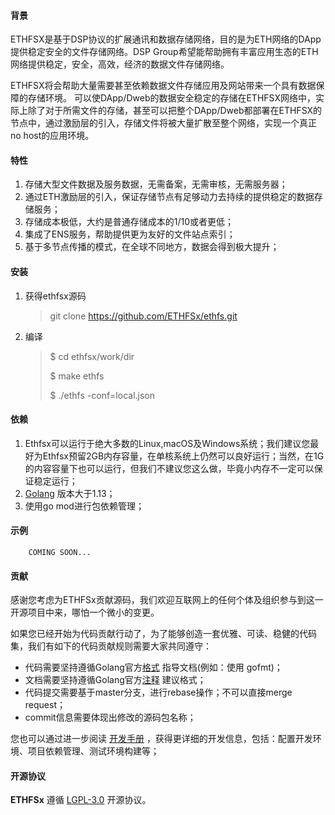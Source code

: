 #### 背景

ETHFSX是基于DSP协议的扩展通讯和数据存储网络，目的是为ETH网络的DApp提供稳定安全的文件存储网络。DSP Group希望能帮助拥有丰富应用生态的ETH网络提供稳定，安全，高效，经济的数据文件存储网络。

ETHFSX将会帮助大量需要甚至依赖数据文件存储应用及网站带来一个具有数据保障的存储环境。 可以使DApp/Dweb的数据安全稳定的存储在ETHFSX网络中，实际上除了对于所需文件的存储，甚至可以把整个DApp/Dweb都部署在ETHFSX的节点中，通过激励层的引入，存储文件将被大量扩散至整个网络，实现一个真正no host的应用环境。



#### 特性

1. 存储大型文件数据及服务数据，无需备案，无需审核，无需服务器；
2. 通过ETH激励层的引入，保证存储节点有足够动力去持续的提供稳定的数据存储服务；
3. 存储成本极低，大约是普通存储成本的1/10或者更低；
4. 集成了ENS服务，帮助提供更为友好的文件站点索引；
5. 基于多节点传播的模式，在全球不同地方，数据会得到极大提升；



#### 安装

1. 获得ethfsx源码

   >  git clone https://github.com/ETHFSx/ethfs.git

2. 编译

   > $ cd ethfsx/work/dir
   >
   > $  make ethfs
   >
   >  $ ./ethfs -conf=local.json

#### 依赖

1. Ethfsx可以运行于绝大多数的Linux,macOS及Windows系统；我们建议您最好为Ethfsx预留2GB内存容量，在单核系统上仍然可以良好运行；当然，在1G的内容容量下也可以运行，但我们不建议您这么做，毕竟小内存不一定可以保证稳定运行；
2. [Golang](https://golang.org/doc/install) 版本大于1.13；
3. 使用go mod进行包依赖管理；



#### 示例
```text
    COMING SOON...
```



#### 贡献

感谢您考虑为ETHFSx贡献源码，我们欢迎互联网上的任何个体及组织参与到这一开源项目中来，哪怕一个微小的变更。

如果您已经开始为代码贡献行动了，为了能够创造一套优雅、可读、稳健的代码集，我们有如下的代码贡献规则需要大家共同遵守：

- 代码需要坚持遵循Golang官方[格式](https://golang.org/doc/effective_go.html#formatting) 指导文档(例如：使用 gofmt)；
- 文档需要坚持遵循Golang官方[注释](https://golang.org/doc/effective_go.html#commentary) 建议格式；
- 代码提交需要基于master分支，进行rebase操作；不可以直接merge request；
- commit信息需要体现出修改的源码包名称；

您也可以通过进一步阅读 [开发手册](https://github.com/DSP-Labs/docs/Developers'-Guide) ，获得更详细的开发信息，包括：配置开发环境、项目依赖管理、测试环境构建等；



#### 开源协议

**ETHFSx** 遵循 [LGPL-3.0](https://github.com/ETHFSx/docs/LICENSE) 开源协议。








